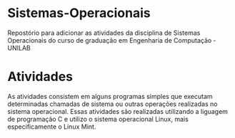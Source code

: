 # Sistemas-Operacionais
Repostório para adicionar as atividades da disciplina de Sistemas Operacionais do curso de graduação em Engenharia de Computação - UNILAB
# Atividades
As atividades consistem em alguns programas simples que executam determinadas chamadas de sistema ou outras operações realizadas no sistema operacional. Essas atividades são realizadas utilizando a liguagem de programação C e utilizo o sistema operacional Linux, mais especificamente o Linux Mint. 